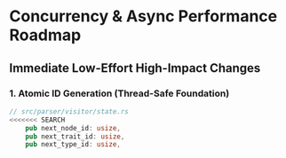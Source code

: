# Concurrency & Async Performance Roadmap

## Immediate Low-Effort High-Impact Changes

### 1. Atomic ID Generation (Thread-Safe Foundation)
```rust
// src/parser/visitor/state.rs
<<<<<<< SEARCH
    pub next_node_id: usize,
    pub next_trait_id: usize,
    pub next_type_id: usize,
